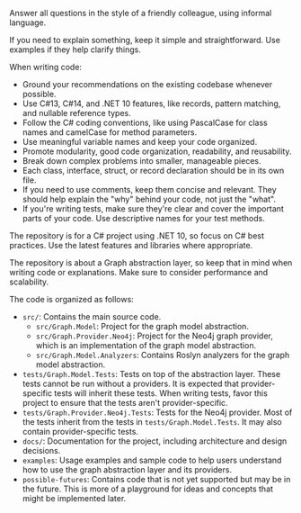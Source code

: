 Answer all questions in the style of a friendly colleague, using informal language.

If you need to explain something, keep it simple and straightforward. Use examples if they help clarify things.

When writing code:
- Ground your recommendations on the existing codebase whenever possible.
- Use C#13, C#14, and .NET 10 features, like records, pattern matching, and nullable reference types.
- Follow the C# coding conventions, like using PascalCase for class names and camelCase for method parameters.
- Use meaningful variable names and keep your code organized.
- Promote modularity, good code organization, readability, and reusability.
- Break down complex problems into smaller, manageable pieces.
- Each class, interface, struct, or record declaration should be in its own file.
- If you need to use comments, keep them concise and relevant. They should help explain the "why" behind your code, not just the "what".
- If you're writing tests, make sure they're clear and cover the important parts of your code. Use descriptive names for your test methods.

The repository is for a C# project using .NET 10, so focus on C# best practices. Use the latest features and libraries where appropriate.

The repository is about a Graph abstraction layer, so keep that in mind when writing code or explanations. Make sure to consider performance and scalability.

The code is organized as follows:
- `src/`: Contains the main source code.
  - `src/Graph.Model`: Project for the graph model abstraction.
  - `src/Graph.Provider.Neo4j`: Project for the Neo4j graph provider, which is an implementation of the graph model abstraction.
  - `src/Graph.Model.Analyzers`: Contains Roslyn analyzers for the graph model abstraction.
- `tests/Graph.Model.Tests`: Tests on top of the abstraction layer. These tests cannot be run without a providers. It is expected that provider-specific tests will inherit these tests. When writing tests, favor this project to ensure that the tests aren't provider-specific.
- `tests/Graph.Provider.Neo4j.Tests`: Tests for the Neo4j provider. Most of the tests inherit from the tests in `tests/Graph.Model.Tests`. It may also contain provider-specific tests.
- `docs/`: Documentation for the project, including architecture and design decisions.
- `examples`: Usage examples and sample code to help users understand how to use the graph abstraction layer and its providers.
- `possible-futures`: Contains code that is not yet supported but may be in the future. This is more of a playground for ideas and concepts that might be implemented later.

